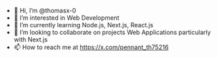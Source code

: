 - 👋 Hi, I’m @thomasx-0
- 👀 I’m interested in Web Development
- 🌱 I’m currently learning Node.js, Next.js, React.js
- 💞️ I’m looking to collaborate on projects Web Applications particularly with Next.js
- 📫 How to reach me at https://x.com/pennant_th75216

<!---
thomasx-0/thomasx-0 is a ✨ special ✨ repository because its `README.md` (this file) appears on your GitHub profile.
You can click the Preview link to take a look at your changes.
--->
